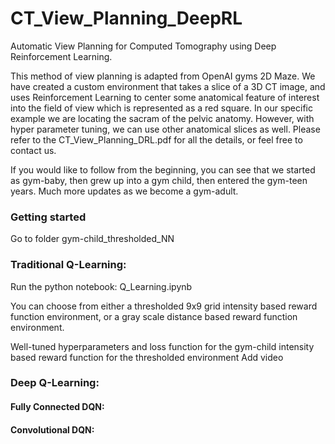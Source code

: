 # CT_View_Planning_DeepRL
Automatic View Planning for Computed Tomography using Deep Reinforcement Learning. 

This method of view planning is adapted from OpenAI gyms 2D Maze. We have created a custom environment that takes a slice of a 3D CT image, and uses Reinforcement Learning to center some anatomical feature of interest into the field of view which is represented as a red square. In our specific example we are locating the sacram of the pelvic anatomy. However, with hyper parameter tuning, we can use other anatomical slices as well. Please refer to the CT_View_Planning_DRL.pdf for all the details, or feel free to contact us. 


If you would like to follow from the beginning, you can see that we started as gym-baby, then grew up into a gym child, then entered the gym-teen years. Much more updates as we become a gym-adult. 


### Getting started 

Go to folder gym-child_thresholded_NN

### Traditional Q-Learning: 

Run the python notebook: Q_Learning.ipynb

You can choose from either a thresholded 9x9 grid intensity based reward function environment, or a gray scale distance based reward function environment. 

Well-tuned hyperparameters and loss function for the gym-child intensity based reward function for the thresholded environment 
Add video

### Deep Q-Learning: 



#### Fully Connected DQN: 

#### Convolutional DQN:
 

